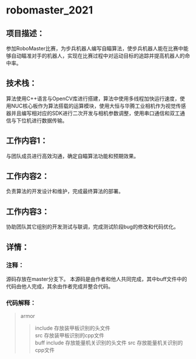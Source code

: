 # robomaster_2021
## 项目描述：
参加RoboMaster比赛，为步兵机器人编写自瞄算法，使步兵机器人能在比赛中能够自动瞄准对手的机器人，实现在比赛过程中对运动目标的追踪并提高机器人的命中率。  
## 技术栈：
算法使用C++语言与OpenCV库进行搭建，算法中使用多线程加快运行速度，使用NUC核心板作为算法搭载的运算模块，使用大恒与华腾工业相机作为视觉传感器并且编写相对应的SDK进行二次开发与相机参数调整，使用串口通信和双工通信与下位机进行数据传输。
## 工作内容1：
与团队成员进行高效沟通，确定自瞄算法功能和预期效果。
## 工作内容2：
负责算法的开发设计和维护，完成最终算法的部署。
## 工作内容3：
协助团队其它组别的开发测试与联调，完成测试阶段bug的修改和代码优化。
## 详情：
### 注释：
源码存放在master分支下。
本源码是由作者和他人共同完成，其中buff文件中的代码由他人完成，其余由作者完成并整合代码。
### 代码解释：
> armor
>> include
存放装甲板识别的头文件  
>> src
存放装甲板识别的cpp文件  
> buff
>> include
存放能量机关识别的头文件 
>> src
存放能量机关识别的cpp文件 
